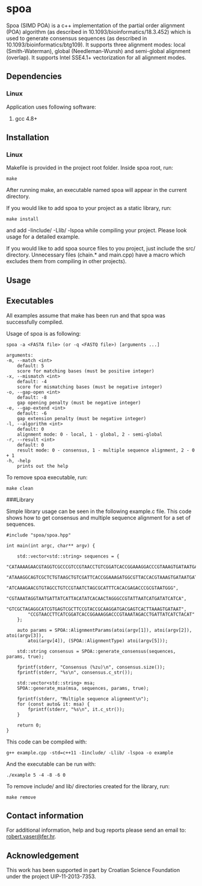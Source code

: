 # spoa

Spoa (SIMD POA) is a c++ implementation of the partial order alignment (POA) algorithm (as described in 10.1093/bioinformatics/18.3.452) which is used to generate consensus sequences (as described in 10.1093/bioinformatics/btg109). It supports three alignment modes: local (Smith-Waterman), global (Needleman-Wunsh) and semi-global alignment (overlap). It supports Intel SSE4.1+ vectorization for all alignment modes.

## Dependencies

### Linux

Application uses following software:

1. gcc 4.8+

## Installation

### Linux

Makefile is provided in the project root folder. Inside spoa root, run:

    make

After running make, an executable named spoa will appear in the current directory.

If you would like to add spoa to your project as a static library, run:

    make install

and add -Iinclude/ -Llib/ -lspoa while compiling your project. Please look usage for a
detailed example.

If you would like to add spoa source files to you project, just include the src/ directory.
Unnecessary files (chain.* and main.cpp) have a macro which excludes them from compiling in other projects).

## Usage

## Executables

All examples assume that make has been run and that spoa was successfully compiled.

Usage of spoa is as following:

    spoa -a <FASTA file> (or -q <FASTQ file>) [arguments ...]

    arguments:
    -m, --match <int>
        default: 5
        score for matching bases (must be positive integer)
    -x, --mismatch <int>
        default: -4
        score for mismatching bases (must be negative integer)
    -o, --gap-open <int>
        default: -8
        gap opening penalty (must be negative integer)
    -e, --gap-extend <int>
        default: -6
        gap extension penalty (must be negative integer)
    -l, --algorithm <int>
        default: 0
        alignment mode: 0 - local, 1 - global, 2 - semi-global
    -r, --result <int>
        default: 0
        result mode: 0 - consensus, 1 - multiple sequence alignment, 2 - 0 + 1
    -h, -help
        prints out the help

To remove spoa executable, run:

    make clean

###Library

Simple library usage can be seen in the following example.c file. This code shows
how to get consensus and multiple sequence alignment for a set of sequences.

    #include "spoa/spoa.hpp"

    int main(int argc, char** argv) {

        std::vector<std::string> sequences = {
            "CATAAAAGAACGTAGGTCGCCCGTCCGTAACCTGTCGGATCACCGGAAAGGACCCGTAAAGTGATAATGAT",
            "ATAAAGGCAGTCGCTCTGTAAGCTGTCGATTCACCGGAAAGATGGCGTTACCACGTAAAGTGATAATGATTAT",
            "ATCAAAGAACGTGTAGCCTGTCCGTAATCTAGCGCATTTCACACGAGACCCGCGTAATGGG",
            "CGTAAATAGGTAATGATTATCATTACATATCACAACTAGGGCCGTATTAATCATGATATCATCA",
            "GTCGCTAGAGGCATCGTGAGTCGCTTCCGTACCGCAAGGATGACGAGTCACTTAAAGTGATAAT",
            "CCGTAACCTTCATCGGATCACCGGAAAGGACCCGTAAATAGACCTGATTATCATCTACAT"
        };

        auto params = SPOA::AlignmentParams(atoi(argv[1]), atoi(argv[2]), atoi(argv[3]),
            atoi(argv[4]), (SPOA::AlignmentType) atoi(argv[5]));

        std::string consensus = SPOA::generate_consensus(sequences, params, true);

        fprintf(stderr, "Consensus (%zu)\n", consensus.size());
        fprintf(stderr, "%s\n", consensus.c_str());

        std::vector<std::string> msa;
        SPOA::generate_msa(msa, sequences, params, true);

        fprintf(stderr, "Multiple sequence alignment\n");
        for (const auto& it: msa) {
            fprintf(stderr, "%s\n", it.c_str());
        }

        return 0;
    }

This code can be compiled with:

    g++ example.cpp -std=c++11 -Iinclude/ -Llib/ -lspoa -o example

And the executable can be run with:

    ./example 5 -4 -8 -6 0

To remove include/ and lib/ directories created for the library, run:

    make remove

## Contact information

For additional information, help and bug reports please send an email to: robert.vaser@fer.hr.

## Acknowledgement

This work has been supported in part by Croatian Science Foundation under the project UIP-11-2013-7353.
